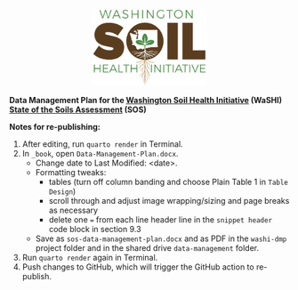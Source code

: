 <center><a href="https://washingtonsoilhealthinitiative.com/state-of-the-soils/"><img src="images/washi-logo.jpg" alt="Washington Soil Health Initiative logo" height="138"/></a></center>

**Data Management Plan for the [Washington Soil Health
Initiative](https://washingtonsoilhealthinitiative.com/) (WaSHI) [State of the
Soils
Assessment](https://washingtonsoilhealthinitiative.com/state-of-the-soils/)
(SOS)**

**Notes for re-publishing:**

1.  After editing, run `quarto render` in Terminal.
2.  In `_book`, open `Data-Management-Plan.docx`.
    -   Change date to Last Modified: \<date\>.
    -   Formatting tweaks:
        -   tables (turn off column banding and choose Plain Table 1 in
            `Table Design`)
        -   scroll through and adjust image wrapping/sizing and page breaks as
            necessary
        -   delete one `=` from each line header line in the `snippet header`
            code block in section 9.3
    -   Save as `sos-data-management-plan.docx` and as PDF in the `washi-dmp`
        project folder and in the shared drive `data-management` folder.
3.  Run `quarto render` again in Terminal.
4.  Push changes to GitHub, which will trigger the GitHub action to re-publish.
